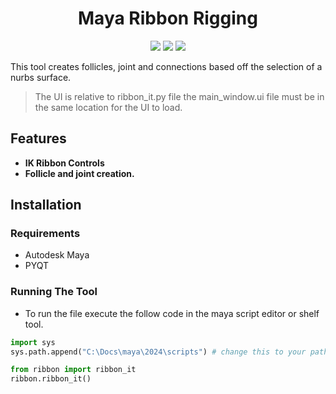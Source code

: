<h1 align="center">Maya Ribbon Rigging</h1>
<p align="center"}>
  <img src="https://img.shields.io/badge/Maya-37A5CC?style=for-the-badge&logo=autodeskmaya&logoColor=white">
  <img src="https://img.shields.io/badge/Python-FFD43B?style=for-the-badge&logo=python&logoColor=blue">
  <img src="https://img.shields.io/badge/Qt-41CD52?style=for-the-badge&logo=Qt&logoColor=white">
</p>

This tool creates follicles, joint and connections based off the selection of a nurbs surface.
> The UI is relative to ribbon_it.py file the main_window.ui file must be in the same location for the UI to load.


## Features
- **IK Ribbon Controls**
- **Follicle and joint creation.**

## Installation
### Requirements
- Autodesk Maya
- PYQT

### Running The Tool
- To run the file execute the follow code in the maya script editor or shelf tool.

```python
import sys
sys.path.append("C:\Docs\maya\2024\scripts") # change this to your path or a relative path

from ribbon import ribbon_it
ribbon.ribbon_it()
```
